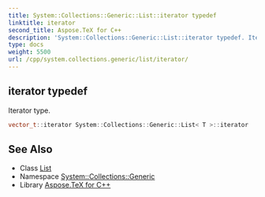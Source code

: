 ```yaml
---
title: System::Collections::Generic::List::iterator typedef
linktitle: iterator
second_title: Aspose.TeX for C++
description: 'System::Collections::Generic::List::iterator typedef. Iterator type in C++.'
type: docs
weight: 5500
url: /cpp/system.collections.generic/list/iterator/
---
```

## iterator typedef


Iterator type.

```cpp
vector_t::iterator System::Collections::Generic::List< T >::iterator
```

## See Also

* Class [List](../)
* Namespace [System::Collections::Generic](../../)
* Library [Aspose.TeX for C++](../../../)
